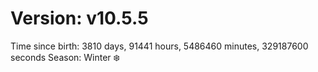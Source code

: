 # Version: v10.5.5
Time since birth: 3810 days, 91441 hours, 5486460 minutes, 329187600 seconds
Season: Winter ❄️
